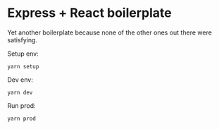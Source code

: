 # Express + React boilerplate

Yet another boilerplate because none of the other ones out there were satisfying.

Setup env:

    yarn setup

Dev env:

    yarn dev

Run prod:

    yarn prod
